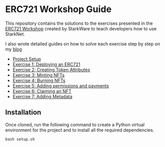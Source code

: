 # ERC721 Workshop Guide

This repository contains the solutions to the exercises presented in the [ERC721 Workshop](https://github.com/starknet-edu/starknet-erc721) created by StarkWare to teach developers how to use StarkNet.

I also wrote detailed guides on how to solve each exercise step by step on my [blog](https://david-barreto.com/)

- [Project Setup](https://david-barreto.com/starknet-erc721-workshop-setup/)
- [Exercise 1: Deploying an ERC721](https://david-barreto.com/starknet-erc721-workshop-exercise-1/)
- [Exercise 2: Creating Token Attributes](https://david-barreto.com/starknet-erc721-workshop-exercise-2/)
- [Exercise 3: Minting NFTs](https://david-barreto.com/starknet-erc721-workshop-exercise-3/)
- [Exercise 4: Burning NFTs](https://david-barreto.com/starknet-erc721-workshop-exercise-4/)
- [Exercise 5: Adding permissions and payments](https://david-barreto.com/starknet-erc721-workshop-exercise-5/)
- [Exercise 6: Claiming an NFT](https://david-barreto.com/starknet-erc721-workshop-exercise-6/)
- [Exercise 7: Adding Metadata](https://david-barreto.com/starknet-erc721-workshop-exercise-7/)

## Installation

Once cloned, run the following command to create a Python virtual environment for the project and to install all the required dependencies.

```
bash setup.sh
```
